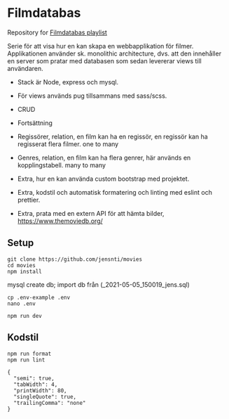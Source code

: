 # Filmdatabas

Repository for [Filmdatabas playlist](https://youtube.com/playlist?list=PLgGdkZQ59lsVQSSSn7hPeDfwww928A7Fr)

Serie för att visa hur en kan skapa en webbapplikation för filmer.
Applikationen använder sk. monolithic architecture, dvs. att den innehåller en server som pratar med databasen som sedan levererar views till användaren.

* Stack är Node, express och mysql.
* För views används pug tillsammans med sass/scss.
* CRUD

* Fortsättning
* Regissörer, relation, en film kan ha en regissör, en regissör kan ha regisserat flera filmer. one to many 
* Genres, relation, en film kan ha flera genrer, här används en kopplingstabell. many to many

* Extra, hur en kan använda custom bootstrap med projektet.
* Extra, kodstil och automatisk formatering och linting med eslint och prettier.
* Extra, prata med en extern API för att hämta bilder, https://www.themoviedb.org/ 

## Setup
```
git clone https://github.com/jensnti/movies
cd movies
npm install
```

mysql create db;
import db från (_2021-05-05_150019_jens.sql)

```
cp .env-example .env
nano .env
```
```
npm run dev
```
## Kodstil

```
npm run format
npm run lint
```

```
{
  "semi": true,
  "tabWidth": 4,
  "printWidth": 80,
  "singleQuote": true,
  "trailingComma": "none"
}
```


